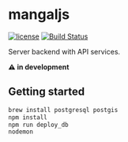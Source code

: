 # mangaljs

[![license](https://img.shields.io/github/license/mangal-wg/mangaljs.svg?maxAge=2592000?style=flat-square)]() [![Build Status](https://travis-ci.org/mangal-wg/mangaljs.svg?branch=master)](https://travis-ci.org/mangal-wg/mangaljs)

Server backend with API services.

**:warning: in development**

## Getting started

```bash
brew install postgresql postgis
npm install
npm run deploy_db
nodemon
```
